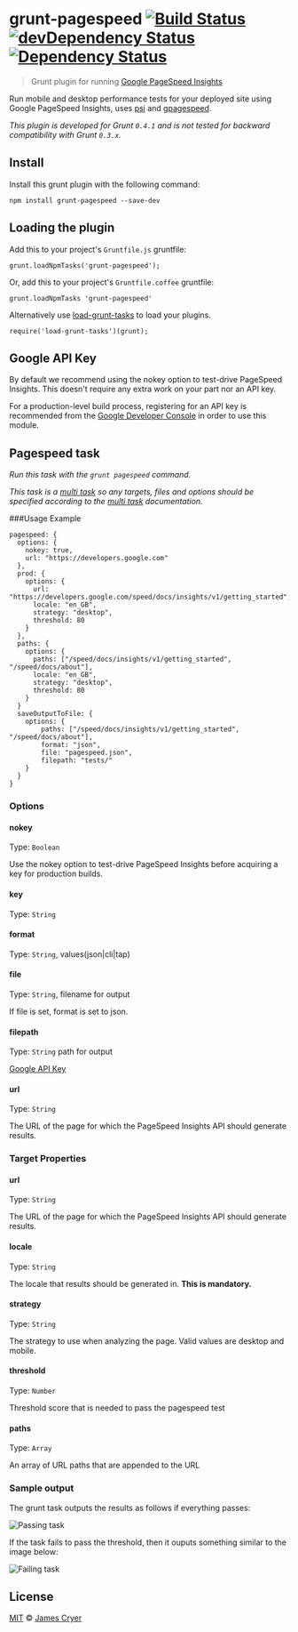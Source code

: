 # grunt-pagespeed [![Build Status](https://travis-ci.org/jrcryer/grunt-pagespeed.svg?branch=master)](https://travis-ci.org/jrcryer/grunt-pagespeed) [![devDependency Status](https://david-dm.org/jrcryer/grunt-pagespeed/dev-status.svg)](https://david-dm.org/jrcryer/grunt-pagespeed#info=devDependencies)  [![Dependency Status](https://david-dm.org/jrcryer/grunt-pagespeed.svg)](https://david-dm.org/jrcryer/grunt-pagespeed)

> Grunt plugin for running [Google PageSpeed Insights](https://developers.google.com/speed/docs/insights/)

Run mobile and desktop performance tests for your deployed site using Google PageSpeed Insights, uses [psi](https://github.com/addyosmani/psi/)  and [gpagespeed](https://github.com/zrrrzzt/gpagespeed/).

_This plugin is developed for Grunt `0.4.1` and is not tested for backward compatibility with Grunt `0.3.x`._

## Install

Install this grunt plugin with the following command:


    npm install grunt-pagespeed --save-dev


## Loading the plugin

Add this to your project's `Gruntfile.js` gruntfile:


    grunt.loadNpmTasks('grunt-pagespeed');


Or, add this to your project's `Gruntfile.coffee` gruntfile:


    grunt.loadNpmTasks 'grunt-pagespeed'


Alternatively use [load-grunt-tasks](https://github.com/sindresorhus/load-grunt-tasks) to load your plugins.


    require('load-grunt-tasks')(grunt);


## Google API Key

By default we recommend using the nokey option to test-drive PageSpeed Insights. This doesn't require any extra work on your part nor an API key.

For a production-level build process, registering for an API key is recommended from the [Google Developer Console](https://developers.google.com/speed/docs/insights/v1/getting_started#auth) in order to use this module.

## Pagespeed task

_Run this task with the `grunt pagespeed` command._

_This task is a [multi task][] so any targets, files and options should be specified according to the [multi task][] documentation._

[multi task]: https://github.com/gruntjs/grunt/wiki/Configuring-tasks


###Usage Example


    pagespeed: {
      options: {
        nokey: true,
        url: "https://developers.google.com"
      },
      prod: {
        options: {
          url: "https://developers.google.com/speed/docs/insights/v1/getting_started",
          locale: "en_GB",
          strategy: "desktop",
          threshold: 80
        }
      },
      paths: {
        options: {
          paths: ["/speed/docs/insights/v1/getting_started", "/speed/docs/about"],
          locale: "en_GB",
          strategy: "desktop",
          threshold: 80
        }
      }
      saveOutputToFile: {
        options: {
            paths: ["/speed/docs/insights/v1/getting_started", "/speed/docs/about"],
            format: "json",
            file: "pagespeed.json",
            filepath: "tests/"
        }
      }
    }

### Options

#### nokey
Type: `Boolean`

Use the nokey option to test-drive PageSpeed Insights before acquiring a key for production builds.

#### key
Type: `String`

#### format
Type: `String`, values(json|cli|tap)

#### file
Type: `String`, filename for output

If file is set, format is set to json.

#### filepath
Type: `String` path for output

[Google API Key](https://code.google.com/apis/console/)

#### url
Type: `String`

The URL of the page for which the PageSpeed Insights API should generate results.

### Target Properties

#### url
Type: `String`

The URL of the page for which the PageSpeed Insights API should generate results.

#### locale
Type: `String`

The locale that results should be generated in.  **This is mandatory.**

#### strategy
Type: `String`

The strategy to use when analyzing the page. Valid values are desktop and mobile.

#### threshold
Type: `Number`

Threshold score that is needed to pass the pagespeed test

#### paths
Type: `Array`

An array of URL paths that are appended to the URL

### Sample output

The grunt task outputs the results as follows if everything passes:

![Passing task](http://www.jamescryer.com/img/pass.png)

If the task fails to pass the threshold, then it ouputs something similar to the image below:

![Failing task](http://www.jamescryer.com/img/fail.png)

## License

[MIT](http://opensource.org/licenses/MIT) © [James Cryer](http://www.jamescryer.com)
